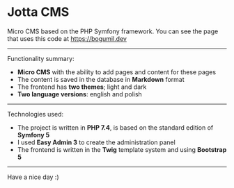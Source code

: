 # Jotta CMS

Micro CMS based on the PHP Symfony framework. You can see the page that uses this code at https://bogumil.dev

---

Functionality summary:

- **Micro CMS** with the ability to add pages and content for these pages
- The content is saved in the database in **Markdown** format
- The frontend has **two themes**; light and dark
- **Two language versions**: english and polish

---

Technologies used:

- The project is written in **PHP 7.4**, is based on the standard edition of **Symfony 5**
- I used **Easy Admin 3** to create the administration panel
- The frontend is written in the **Twig** template system and using **Bootstrap 5**

---

Have a nice day :)
